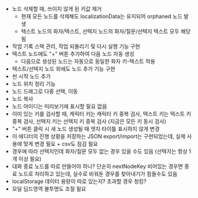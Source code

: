 - 노드 삭제할 때, 쓰이지 않게 된 키값 제거
  - 현재 모든 노드를 삭제해도 localizationData는 유지되어 orphaned 노드 발생
  - 텍스트 노드의 화자/텍스트, 선택지 노드의 화자/질문/선택지 텍스트 모두 해당됨
- 작업 기록 스택 관리, 작업 되돌리기 및 다시 실행 기능 구현
- 텍스트 노드에도 "+" 버튼 추가하여 다음 노드 자동 생성
  - 다음으로 생성된 노드는 자동으로 동일한 화자 키-텍스트 적용
- 텍스트/선택지 노드 외에도 노드 추가 기능 구현
- 씬 시작 노드 추가
- 노드 위치 정리 기능
- 노드 드래그로 다중 선택, 이동
- 노드 복사
- 노드 아이디는 미리보기에 표시할 필요 없음
- 이미 있는 키를 검사할 때, 캐릭터 키는 캐릭터 키 중복 검사, 텍스트 키는 텍스트 키 중복 검사, 선택지 키는 선택지 키 중복 검사 (지금은 모든 키 동시 검사)
- "+" 버튼 클릭 시 새 노드 생성될 때 엣지 타이틀 표시하지 않게 변경
- 이 에디터의 진행 상황을 저장하는 JSON export/import는 구현되었는데, 실제 사용에 맞게 변경 필요 + csv도 점검 필요
- 경우에 따라 선택지인데 화자/질문 모두 없는 경우 있을 수도 있음 (선택지는 항상 1개 이상 필요)
- 대화 종료 노드를 따로 만들어야 하나? 단순히 nextNodeKey 비어있는 경우면 종료 노드로 처리하고 있는데, 실수로 비워둔 경우를 찾아내기가 힘들수도 있음
- localStorage 데이터 용량이 따로 있는지? 초과할 경우 청킹?
- 모달 딤드영역 불투명도 조절 필요